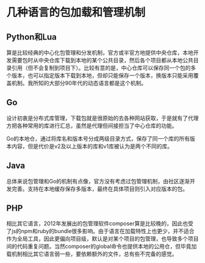 # 几种语言的包加载和管理机制

## Python和Lua

算是比较经典的中心化包管理和分发机制，官方或半官方地提供中央仓库，本地开发需要包时从中央仓库下载到本地的某个公共目录，然后各个项目都从本地公共目录引用（但不会复制到项目下）。比较有意的是，中心仓库可以保存同一个包的多个版本，也可以指定版本下载到本地，但却只能保存一个版本，换版本只能采用覆盖机制。我所知的大部分90年代的动态语言都是这个机制。

## Go

设计初衷是分布式库管理，下载包就是很原始的去各种网站获取，于是就有了代理方把各种常用的库进行汇总，虽然是代理但间接担当了中心仓库的功能。

Go的本地仓，通过将库名和版本号分成两级目录方式，保存了同一个库的所有版本内容，但是代价是v2及以上版本的库和v1库被认为是两个不同的库。

## Java

总体来说包管理和Go的机制有点像，官方没有考虑过包管理机制，由社区逐渐开发完善。支持在本地缓存保存多版本，最终在具体项目则引入对应版本的包。

## PHP

相比其它语言，2012年发展出的包管理软件composer算是比较晚的，因此也受了js的npm和ruby的bundle很多影响。由于语言在加载特性上也更少，并不适合作为全局工具，因此更偏向项目级，默认是对某个项目的包管理，也导致多个项目间的代码重复问题。当然composer的global命令也提供本地的公用仓，但毕竟加载机制相比其它语言弱一些，要依赖额外的文件，总有些不完备的感觉。
